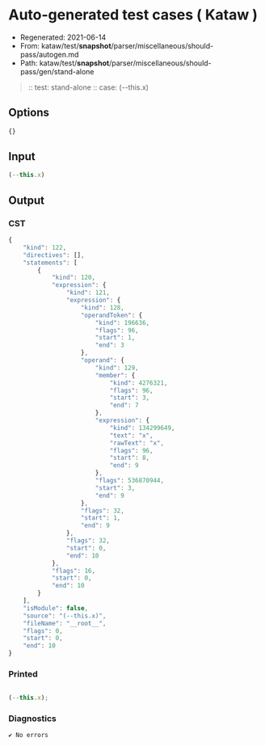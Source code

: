 # Auto-generated test cases ( Kataw )
- Regenerated: 2021-06-14
- From: kataw/test/__snapshot__/parser/miscellaneous/should-pass/autogen.md
- Path: kataw/test/__snapshot__/parser/miscellaneous/should-pass/gen/stand-alone
> :: test: stand-alone
> :: case: (--this.x)
## Options

`````js
{}
`````
## Input

`````js
(--this.x)
`````
## Output

### CST

```javascript
{
    "kind": 122,
    "directives": [],
    "statements": [
        {
            "kind": 120,
            "expression": {
                "kind": 121,
                "expression": {
                    "kind": 128,
                    "operandToken": {
                        "kind": 196636,
                        "flags": 96,
                        "start": 1,
                        "end": 3
                    },
                    "operand": {
                        "kind": 129,
                        "member": {
                            "kind": 4276321,
                            "flags": 96,
                            "start": 3,
                            "end": 7
                        },
                        "expression": {
                            "kind": 134299649,
                            "text": "x",
                            "rawText": "x",
                            "flags": 96,
                            "start": 8,
                            "end": 9
                        },
                        "flags": 536870944,
                        "start": 3,
                        "end": 9
                    },
                    "flags": 32,
                    "start": 1,
                    "end": 9
                },
                "flags": 32,
                "start": 0,
                "end": 10
            },
            "flags": 16,
            "start": 0,
            "end": 10
        }
    ],
    "isModule": false,
    "source": "(--this.x)",
    "fileName": "__root__",
    "flags": 0,
    "start": 0,
    "end": 10
}
```

### Printed

```javascript

(--this.x);
```

### Diagnostics

```javascript
✔ No errors
```

